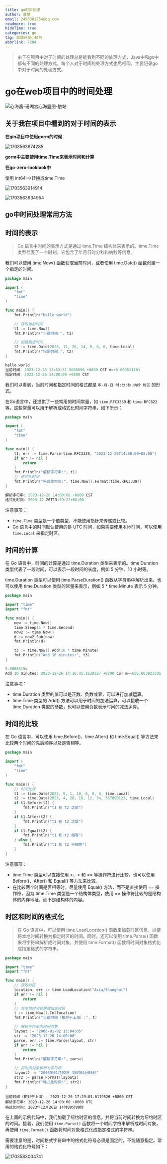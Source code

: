 ```yaml
---
title: go时间处理
author: 菠萝
email: 2493381254@qq.com
readmore: true
hideTime: true
categories: go
tag: 后端开发小技巧
abbrlink: 7284
---
```


> 由于在项目中对于时间的处理总是能看到不同的处理方式，Java中和go中都有不同的处理方式。每个人对于时间的处理方式也尽相同，主要记录go中对于时间的处理方式。

# go在web项目中的时间处理

![心海酱-珊瑚宫心海竖图-触站](go时间处理/18318_79872813992.jpg)

<!-- more -->

## 关于我在项目中看到的对于时间的表示

**在gin项目中使用gorm的时候**

![1703563674285](go时间处理/1703563674285.png)

**gorm中主要使用time.Time来表示时间和计算**



**在go-zero-looklook中**

使用 int64-->转换成time.Time

![1703563914914](go时间处理/1703563914914.png)

![1703563934954](go时间处理/1703563934954.png)





## go中时间处理常用方法



## 时间的表示

>  Go 语言中时间的表示方式是通过 time.Time 结构体来表示的。time.Time 类型代表了一个时刻，它包含了年月日时分秒和纳秒等信息。

我们可以使用 time.Now() 函数获取当前时间，或者使用 time.Date() 函数创建一个指定的时间。

~~~go
package main

import (
	"fmt"
	"time"
)

func main() {
	fmt.Println("hello world")

	// 获取当前时间
	t1 := time.Now()
	fmt.Println("当前时间:", t1)

	// 创建指定时间
	t2 := time.Date(2023, 12, 26, 14, 0, 0, 0, time.Local)
	fmt.Println("指定时间:", t2)
}
~~~

~~~powershell
hello world
当前时间: 2023-12-26 13:53:31.5605696 +0800 CST m=+0.003511101
指定时间: 2023-12-26 14:00:00 +0800 CST
~~~

我们可以看到，当前时间和指定时间的格式都是 `年-月-日 时:分:秒.纳秒 时区` 的形式。

在Go语言中，还提供了一些常用的时间常量，如 `time.RFC3339` 和 `time.RFC822` 等。这些常量可以用于解析或格式化时间字符串，如下所示：

~~~go
package main

import (
	"fmt"
	"time"
)

func main() {
	t1, err := time.Parse(time.RFC3339, "2023-12-26T14:00:00+08:00")
	if err != nil {
		return
	}
	fmt.Println("解析字符串:", t1)
	// 格式化时间
	fmt.Println("格式化时间:", time.Now().Format(time.RFC3339))
}

~~~

~~~powershell
解析字符串: 2023-12-26 14:00:00 +0800 CST
格式化时间: 2023-12-26T13:59:22+08:00
~~~

注意事项：

- `time.Time` 类型是一个值类型，不能使用指针来传递或比较。
- Go 语言中的时间默认使用的是 UTC 时间，如果需要使用本地时间，可以使用 `time.Local` 来指定时区。



## 时间的计算

在 Go 语言中，时间的计算是通过 time.Duration 类型来表示的。time.Duration 类型代表了一段时间，可以表示一段时间的长度，例如 5 分钟、10 小时等。

time.Duration 类型可以使用 time.ParseDuration() 函数从字符串中解析出来，也可以使用 time.Duration 类型的常量来表示，例如 5 * time.Minute 表示 5 分钟。

~~~go
package main

import "time"
import "fmt"

func main() {
	now := time.Now()
	time.Sleep(5 * time.Second)
	now2 := time.Now()
	d := now2.Sub(now)
	fmt.Println(d)

	t3 := time.Now().Add(10 * time.Minute)
	fmt.Println("Add 10 minutes:", t3)
}
~~~

~~~powershell
5.0008615s
Add 10 minutes: 2023-12-26 14:16:41.1629327 +0800 CST m=+605.003923301
~~~

注意事项：

- time.Duration 类型的值可以是正数、负数或零，可以进行加减运算。
- time.Time 类型的 Add() 方法可以用于时间的加法运算，可以接收一个 time.Duration 类型的参数，也可以使用负数表示时间的减法运算。



## 时间的比较

在 Go 语言中，可以使用 time.Before()、time.After() 和 time.Equal() 等方法来比较两个时间的先后顺序以及是否相等。

```go
package main

import (
    "fmt"
    "time"
)

func main() {
    // 时间比较
    t1 := time.Date(2022, 9, 1, 10, 0, 0, 0, time.Local)
    t2 := time.Date(2023, 4, 28, 16, 12, 34, 567890123, time.Local)
    if t1.Before(t2) {
        fmt.Println("t1 在 t2 之前")
    }
    if t1.After(t2) {
        fmt.Println("t1 在 t2 之后")
    }
    if t1.Equal(t2) {
        fmt.Println("t1 和 t2 相等")
    } else {
        fmt.Println("t1 和 t2 不相等")
    }
}
```



注意事项：

- time.Time 类型可以直接使用 <、> 和 == 等操作符进行比较，也可以使用 Before()、After() 和 Equal() 等方法来比较。
- 在比较两个时间是否相等时，尽量使用 Equal() 方法，而不是直接使用 == 操作符，因为 time.Time 类型是一个结构体类型，使用 == 操作符比较的是结构体的内存地址，而不是结构体的内容。





## 时区和时间的格式化

> 在 Go 语言中，可以使用 time.LoadLocation() 函数来加载时区信息，以便将本地时间转换为指定时区的时间。同时，还可以使用 time.Parse() 函数来将字符串解析成时间对象，并使用 time.Format() 函数将时间对象格式化成指定格式的字符串。

~~~go
package main

import "time"
import "fmt"

func main() {
	// 获取时区
	location, err := time.LoadLocation("Asia/Shanghai")
	if err != nil {
		return
	}
	// 将本地时间转换成指定时区
	t := time.Now().In(location)
	fmt.Println("当前时间（相对于上海）:", t)

	// 解析字符串为时间对象
	layout := "2006-01-02 15:04:05"
	str := "2023-12-26 14:00:00"
	parse, err := time.Parse(layout, str)
	if err != nil {
		return
	}
	fmt.Println("解析字符串:", parse)

	// 将时间对象解析为字符串
	layout2 := "2006年01月02日 15时04分05秒"
	str2 := parse.Format(layout2)
	fmt.Println("格式化时间:", str2)
}

~~~

~~~shell
当前时间（相对于上海）: 2023-12-26 17:29:01.6119526 +0800 CST
解析字符串: 2023-12-26 14:00:00 +0000 UTC
格式化时间: 2023年12月26日 14时00分00秒 
~~~

在上面的示例代码中，我们加载了纽约时区的信息，并将当前时间转换为纽约时区的时间。接着，我们使用 `time.Parse()` 函数将一个时间字符串解析成时间对象，再使用 `time.Format()` 函数将时间对象格式化成指定格式的字符串。

需要注意的是，时间格式字符串中的格式化符号必须是固定的，不能随意指定。常用的格式化符号如下：

![1703583004741](go时间处理/1703583004741.png)

